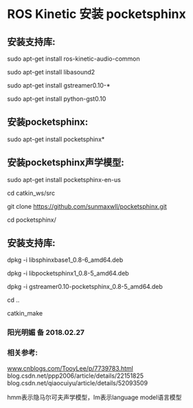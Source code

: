 # ROS Kinetic 安装 pocketsphinx #

## 安装支持库:
sudo apt-get install ros-kinetic-audio-common

sudo apt-get install libasound2

sudo apt-get install gstreamer0.10-*

sudo apt-get install python-gst0.10

## 安装pocketsphinx:
sudo apt-get install pocketsphinx*

## 安装pocketsphinx声学模型:
sudo apt-get install pocketsphinx-en-us

cd catkin_ws/src

git clone https://github.com/sunmaxwll/pocketsphinx.git

cd pocketsphinx/

## 安装支持库:
dpkg -i libsphinxbase1_0.8-6_amd64.deb

dpkg -i libpocketsphinx1_0.8-5_amd64.deb

dpkg -i gstreamer0.10-pocketsphinx_0.8-5_amd64.deb

cd ..

catkin_make

### 阳光明媚 备 2018.02.27

### 相关参考:
www.cnblogs.com/TooyLee/p/7739783.html
blog.csdn.net/ppp2006/article/details/22151825
blog.csdn.net/qiaocuiyu/article/details/52093509

hmm表示隐马尔可夫声学模型，lm表示language model语言模型

